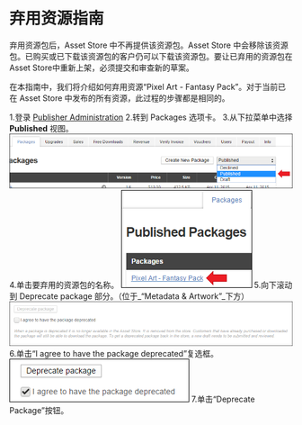 # 弃用资源指南

弃用资源包后，Asset Store 中不再提供该资源包。Asset Store 中会移除该资源包。已购买或已下载该资源包的客户仍可以下载该资源包。要让已弃用的资源包在Asset Store中重新上架，必须提交和审查新的草案。

在本指南中，我们将介绍如何弃用资源“Pixel Art - Fantasy Pack”。对于当前已在 Asset Store 中发布的所有资源，此过程的步骤都是相同的。

1.登录 [Publisher Administration](https://publisher.assetstore.unity3d.com)
2.转到 Packages 选项卡。
3.从下拉菜单中选择 **Published** 视图。![Publisher 下拉菜单](../uploads/Main/P4DropDown.png)
4.单击要弃用的资源包的名称。
![资源包名称](../uploads/Main/P4PackageName.png)
5.向下滚动到 Deprecate package 部分。（位于_“Metadata & Artwork”_下方）
![Deprecate 部分](../uploads/Main/P4DeprecateSection.png)
6.单击“I agree to have the package deprecated”复选框。
![Dprecate 按钮](../uploads/Main/P4DeprecateButton.png)
7.单击“Deprecate Package”按钮。
